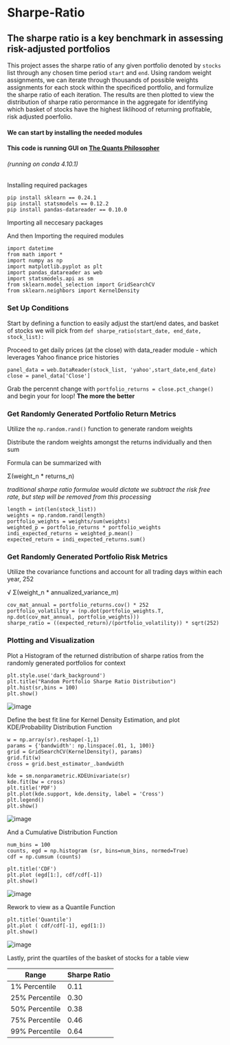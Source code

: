 # Sharpe-Ratio

##  The sharpe ratio is a key benchmark in assessing risk-adjusted portfolios
  This project asses the sharpe ratio of any given portfolio denoted by  `stocks`  list through any chosen time period `start` and `end`. Using random weight assignments, we can iterate through thousands of possible weights assignments for each stock within the specificed portfolio, and formulize the sharpe ratio of each iteration. The results are then plotted to view the distribution of sharpe ratio perormance in the aggregate for identifying which basket of stocks have the highest liklihood of returning profitable, risk adjusted poerfolio. 
####  We can start by installing the needed modules
####  This code is running GUI on [The Quants Philosopher](https://www.thequantsphilosopher.com/)

######  (running on conda 4.10.1)
  Installing required packages

```
pip install sklearn == 0.24.1 
pip install statsmodels == 0.12.2
pip install pandas-datareader == 0.10.0
```
  Importing all neccesary packages

  And then Importing the required modules
 ```
import datetime
from math import *
import numpy as np
import matplotlib.pyplot as plt
import pandas_datareader as web
import statsmodels.api as sm
from sklearn.model_selection import GridSearchCV
from sklearn.neighbors import KernelDensity  
 ```
### Set Up Conditions
   Start by defining a function to easily adjust the start/end dates, and basket of stocks we will pick from
   `def sharpe_ratio(start_date, end_date, stock_list):`
   
   Proceed to get daily prices (at the close) with data_reader module - which leverages Yahoo finance price histories
   
```
panel_data = web.DataReader(stock_list, 'yahoo',start_date,end_date)
close = panel_data['Close']    
```

  Grab the percennt change with `portfolio_returns = close.pct_change()` and begin your for loop! **The more the better**
  
  
### Get Randomly Generated Portfolio Return Metrics

  Utilize the `np.random.rand()` function to generate random weights
  
  Distribute the random weights amongst the returns individually and then sum
  
  Formula can be summarized with
  
  Σ(weight_n * returns_n)
  
  *traditional sharpe ratio formulae would dictate we subtract the risk free rate, but step will be removed from this processing*

  ``` 
length = int(len(stock_list))
weights = np.random.rand(length)
portfolio_weights = weights/sum(weights)
weighted_p = portfolio_returns * portfolio_weights
indi_expected_returns = weighted_p.mean()
expected_return = indi_expected_returns.sum()      
  ```
  
  
### Get Randomly Generated Portfolio Risk Metrics

   Utilize the covariance functions and account for all trading days within each year, 252
   
   √ Σ(weight_n * annualized_variance_m)
   
   ```
cov_mat_annual = portfolio_returns.cov() * 252
portfolio_volatility = (np.dot(portfolio_weights.T, np.dot(cov_mat_annual, portfolio_weights)))
sharpe_ratio = ((expected_return)/(portfolio_volatility)) * sqrt(252)
   ```


###  Plotting and Visualization

  Plot a Histogram of the returned distribution of sharpe ratios from the randomly generated portfolios for context
  
  ```
plt.style.use('dark_background')
plt.title("Random Portfolio Sharpe Ratio Distribution")
plt.hist(sr,bins = 100)
plt.show()
```

  ![image](https://user-images.githubusercontent.com/89386946/144740605-02c8f088-3fab-4ad5-99b2-c7e2020ce451.png)

  Define the best fit line for Kernel Density Estimation, and plot KDE/Probability Distribution Function
  
  ```
w = np.array(sr).reshape(-1,1)
params = {'bandwidth': np.linspace(.01, 1, 100)}
grid = GridSearchCV(KernelDensity(), params)
grid.fit(w)
cross = grid.best_estimator_.bandwidth

kde = sm.nonparametric.KDEUnivariate(sr)
kde.fit(bw = cross)
plt.title('PDF')
plt.plot(kde.support, kde.density, label = 'Cross')
plt.legend()
plt.show()
  ```
  
  ![image](https://user-images.githubusercontent.com/89386946/144740636-0fe7940f-70a3-4bd7-a1c2-d25b40a31c2c.png)


  And a Cumulative Distribution Function
 
  ```
num_bins = 100
counts, egd = np.histogram (sr, bins=num_bins, normed=True)
cdf = np.cumsum (counts)

plt.title('CDF')
plt.plot (egd[1:], cdf/cdf[-1])
plt.show()
```
    
  
  ![image](https://user-images.githubusercontent.com/89386946/144740645-329c8ea0-24b6-4cca-b918-39fcd8b1672c.png)
  
  
  Rework to view as a Quantile Function
  
  ```
plt.title('Quantile')
plt.plot ( cdf/cdf[-1], egd[1:])
plt.show()
```

  ![image](https://user-images.githubusercontent.com/89386946/144740957-365ec65e-03e7-4130-a92d-e2b21151fcc6.png)


  Lastly, print the quartiles of the basket of stocks for a table view
  
  | Range | Sharpe Ratio |
  | --- | --- | 
 |1% Percentile| 0.11|
 |25% Percentile|0.30|
 |50% Percentile|0.38|
 |75% Percentile|0.46|
 |99% Percentile|0.64|
  
  


  
  
  
  
    


   
